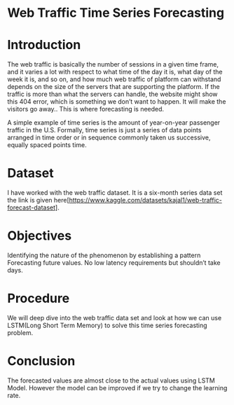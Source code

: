 # Web Traffic Time Series Forecasting
 
# Introduction

The web traffic is basically the number of sessions in a given time frame, and it varies a lot with respect to what time of the day it is, what day of the week it is, and so on, and how much web traffic of platform can withstand depends on the size of the servers that are supporting the platform.
If the traffic is more than what the servers can handle, the website might show this 404 error, which is something we don’t want to happen. It will make the visitors go away.. This is where forecasting is needed.

A simple example of time series is the amount of year-on-year passenger traffic in the U.S. Formally, time series is just a series of data points arranged in time order or in sequence commonly taken us successive, equally spaced points time.

# Dataset
I have worked with the web traffic dataset. It is a six-month series data set the link is given here[https://www.kaggle.com/datasets/kajal1/web-traffic-forecast-dataset].

# Objectives

Identifying the nature of the phenomenon by establishing a pattern
Forecasting future values.
No low latency requirements but shouldn’t take days.

# Procedure

We will deep dive into the web traffic data set and look at how we can use LSTM(Long Short Term Memory) to solve this time series forecasting problem.

# Conclusion
The forecasted values are almost close to the actual values using LSTM Model. However the model can be improved if we try to change the learning rate.
